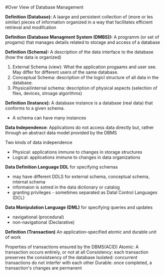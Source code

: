 #Over View of Database Management

**Definition (Database):**  A laarge and persistent collection of (more or les similar) pieces of information organized in a way that facilitates efficient retrieval and modifcation

**Definition (Database Managment System (DMBS)):** A programm (or set of progams) that manages details related to storage and access of a database

**Definition (Schema):** A description of the data interface to the database (how the data is organized)

1. External Schema (view): What the application progaams and user see. May differ for different users of the same database.
2. Conceptual Schema: description of the logicl structure of all data in the database.
3. Physical/internal schema: description of physical aspects (selection of files, devices, stroage algorithms)

**Definition (Instance):** A database instance is a database (real data) that conforms to a given schema. 
- A schema can have many instances

**Data Independence**: Applications do not access data directly but, rather through an abstract data model provided by the DBMS

Two kinds of data independence

* Physical: applications immune to changes in storage structures
* Logical: applications immune to changes in data organizations

**Data Definition Language DDL**
for specifying schemas
* may have different DDLS for external schema, conceptual schema, internal schema
* informaion is sotred in the data dictionary or catalog
* granting privileges - sometimes separated as Datal Control Languages (DCL)

**Data Manipulation Language (DML)**
for specifying queries and updates
* navigational (procedural)
* non-navigational (Declarative)

**Definition (Transaction)**
An application-specified atomic and durable unit of work

Properties of transactions ensured by the DBMS(ACID)
Atomic: A transaction occurs entirely, or not at all
Consistency: each transaction preserves the consistsency of the database
Isolated: concurrent transactions do not interfer with each other
Durable: once completed, a transaction's changes are permanent
